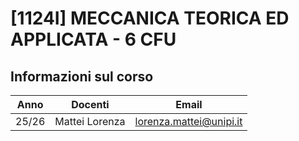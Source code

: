 # [1124I] MECCANICA TEORICA ED APPLICATA - 6 CFU

## Informazioni sul corso

|Anno|Docenti|Email|
|-|-|-|
|25/26|Mattei Lorenza|<lorenza.mattei@unipi.it>|
